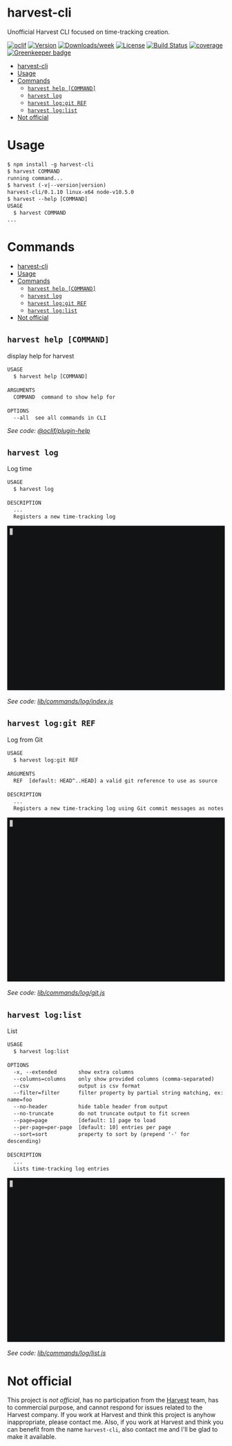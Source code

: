 # harvest-cli

Unofficial Harvest CLI focused on time-tracking creation.

[![oclif](https://img.shields.io/badge/cli-oclif-brightgreen.svg)](https://oclif.io)
[![Version](https://img.shields.io/npm/v/harvest-cli.svg)](https://npmjs.org/package/harvest-cli)
[![Downloads/week](https://img.shields.io/npm/dw/harvest-cli.svg)](https://npmjs.org/package/harvest-cli)
[![License](https://img.shields.io/npm/l/harvest-cli.svg)](https://github.com/lucasconstantino/harvest-cli/blob/master/package.json)
[![Build Status](https://travis-ci.org/TallerWebSolutions/apollo-cache-instorage.svg?branch=master)](https://travis-ci.org/TallerWebSolutions/apollo-cache-instorage)
[![coverage](https://img.shields.io/codecov/c/github/TallerWebSolutions/apollo-cache-instorage.svg?style=flat-square)](https://codecov.io/github/TallerWebSolutions/apollo-cache-instorage) [![Greenkeeper badge](https://badges.greenkeeper.io/lucasconstantino/harvest-cli.svg)](https://greenkeeper.io/)

<!-- toc -->

- [harvest-cli](#harvest-cli)
- [Usage](#usage)
- [Commands](#commands)
  - [`harvest help [COMMAND]`](#harvest-help-command)
  - [`harvest log`](#harvest-log)
  - [`harvest log:git REF`](#harvest-loggit-ref)
  - [`harvest log:list`](#harvest-loglist)
- [Not official](#not-official)
    <!-- tocstop -->

# Usage

<!-- usage -->

```sh-session
$ npm install -g harvest-cli
$ harvest COMMAND
running command...
$ harvest (-v|--version|version)
harvest-cli/0.1.10 linux-x64 node-v10.5.0
$ harvest --help [COMMAND]
USAGE
  $ harvest COMMAND
...
```

<!-- usagestop -->

# Commands

<!-- commands -->

- [harvest-cli](#harvest-cli)
- [Usage](#usage)
- [Commands](#commands)
  - [`harvest help [COMMAND]`](#harvest-help-command)
  - [`harvest log`](#harvest-log)
  - [`harvest log:git REF`](#harvest-loggit-ref)
  - [`harvest log:list`](#harvest-loglist)
- [Not official](#not-official)

## `harvest help [COMMAND]`

display help for harvest

```
USAGE
  $ harvest help [COMMAND]

ARGUMENTS
  COMMAND  command to show help for

OPTIONS
  --all  see all commands in CLI
```

_See code: [@oclif/plugin-help](https://github.com/oclif/plugin-help/blob/v2.1.6/src/commands/help.ts)_

## `harvest log`

Log time

```
USAGE
  $ harvest log

DESCRIPTION
  ...
  Registers a new time-tracking log
```

![log](docs/first-log.gif)

_See code: [lib/commands/log/index.js](https://github.com/lucasconstantino/harvest-cli/blob/v0.1.10/lib/commands/log/index.js)_

## `harvest log:git REF`

Log from Git

```
USAGE
  $ harvest log:git REF

ARGUMENTS
  REF  [default: HEAD^..HEAD] a valid git reference to use as source

DESCRIPTION
  ...
  Registers a new time-tracking log using Git commit messages as notes
```

![log](docs/log:git.gif)

_See code: [lib/commands/log/git.js](https://github.com/lucasconstantino/harvest-cli/blob/v0.1.10/lib/commands/log/git.js)_

## `harvest log:list`

List

```
USAGE
  $ harvest log:list

OPTIONS
  -x, --extended       show extra columns
  --columns=columns    only show provided columns (comma-separated)
  --csv                output is csv format
  --filter=filter      filter property by partial string matching, ex: name=foo
  --no-header          hide table header from output
  --no-truncate        do not truncate output to fit screen
  --page=page          [default: 1] page to load
  --per-page=per-page  [default: 10] entries per page
  --sort=sort          property to sort by (prepend '-' for descending)

DESCRIPTION
  ...
  Lists time-tracking log entries
```

![log](docs/log:list.gif)

_See code: [lib/commands/log/list.js](https://github.com/lucasconstantino/harvest-cli/blob/v0.1.10/lib/commands/log/list.js)_

<!-- commandsstop -->

# Not official

This project is _not official_, has no participation from the [Harvest](https://www.getharvest.com/) team, has to commercial purpose, and cannot respond for issues related to the Harvest company. If you work at Harvest and think this project is anyhow inappropriate, please contact me. Also, if you work at Harvest and think you can benefit from the name `harvest-cli`, also contact me and I'll be glad to make it available.
